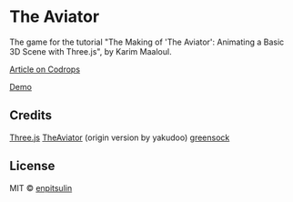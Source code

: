# The Aviator

The game for the tutorial "The Making of 'The Aviator': Animating a Basic 3D Scene with Three.js", by Karim Maaloul.

[Article on Codrops](http://tympanus.net/codrops/?p=26501)

[Demo](https://tres-the-aviator.enpitsulin.xyz/)


## Credits

[Three.js](http://threejs.org/)
[TheAviator](https://github.com/yakudoo/TheAviator) (origin version by yakudoo)
[greensock](https://greensock.com/)

## License

MIT © [enpitsulin](https://github.com/enpitsuLin)
